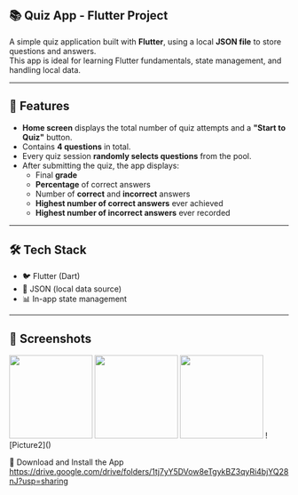 ## 📚 Quiz App - Flutter Project
A simple quiz application built with **Flutter**, using a local **JSON file** to store questions and answers.  
This app is ideal for learning Flutter fundamentals, state management, and handling local data.

---

## 🧩 Features
- **Home screen** displays the total number of quiz attempts and a **"Start to Quiz"** button.
- Contains **4 questions** in total.
- Every quiz session **randomly selects questions** from the pool.
- After submitting the quiz, the app displays:
  - Final **grade**
  - **Percentage** of correct answers
  - Number of **correct** and **incorrect** answers
  - **Highest number of correct answers** ever achieved
  - **Highest number of incorrect answers** ever recorded

---

## 🛠 Tech Stack
- 🐦 Flutter (Dart)
- 📁 JSON (local data source)
- 📊 In-app state management

---

## 📸 Screenshots
<img width="150" src="https://github.com/user-attachments/assets/6cb83245-b136-4002-a20a-754a43a020bf"/>
<img width="150" src="https://github.com/user-attachments/assets/ade0f40b-df5f-485f-b8e3-7723b0384602"/>
<img width="150" src="https://github.com/user-attachments/assets/3085dce2-d57f-4cf6-802b-e7e512061fce](https://github.com/user-attachments/assets/65ec63a4-2c82-4f8f-aa03-ba7c46c0968f"/>
![Picture2]()

📱 Download and Install the App
https://drive.google.com/drive/folders/1tj7yY5DVow8eTgykBZ3qyRi4bjYQ28nJ?usp=sharing
